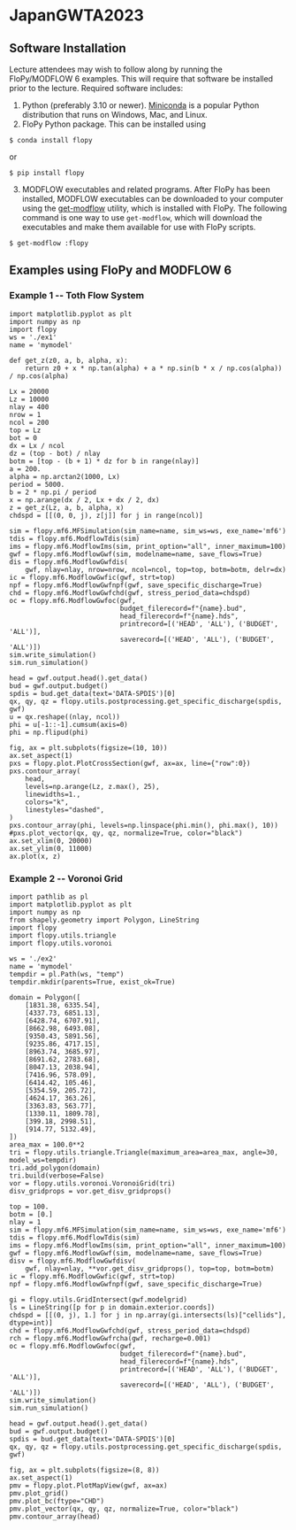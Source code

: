 # JapanGWTA2023

## Software Installation

Lecture attendees may wish to follow along by running the FloPy/MODFLOW 6 examples.  This will require that software be installed prior to the lecture.  Required software includes:

1.  Python (preferably 3.10 or newer).  [Miniconda](https://docs.conda.io/en/latest/miniconda.html) is a popular Python distribution that runs on Windows, Mac, and Linux.
2.  FloPy Python package.  This can be installed using

```
$ conda install flopy
```

or

```
$ pip install flopy
```

3.  MODFLOW executables and related programs.  After FloPy has been installed, MODFLOW executables can be downloaded to your computer using the [get-modflow](https://github.com/modflowpy/flopy/blob/develop/docs/get_modflow.md) utility, which is installed with FloPy. The following command is one way to use `get-modflow`, which will download the executables and make them available for use with FloPy scripts.

```
$ get-modflow :flopy 
```

## Examples using FloPy and MODFLOW 6
### Example 1 -- Toth Flow System

```
import matplotlib.pyplot as plt
import numpy as np
import flopy
ws = './ex1'
name = 'mymodel'

def get_z(z0, a, b, alpha, x):
    return z0 + x * np.tan(alpha) + a * np.sin(b * x / np.cos(alpha)) / np.cos(alpha)

Lx = 20000
Lz = 10000
nlay = 400
nrow = 1
ncol = 200
top = Lz
bot = 0
dx = Lx / ncol
dz = (top - bot) / nlay
botm = [top - (b + 1) * dz for b in range(nlay)]
a = 200.
alpha = np.arctan2(1000, Lx)
period = 5000.
b = 2 * np.pi / period
x = np.arange(dx / 2, Lx + dx / 2, dx)
z = get_z(Lz, a, b, alpha, x)
chdspd = [[(0, 0, j), z[j]] for j in range(ncol)]

sim = flopy.mf6.MFSimulation(sim_name=name, sim_ws=ws, exe_name='mf6')
tdis = flopy.mf6.ModflowTdis(sim)
ims = flopy.mf6.ModflowIms(sim, print_option="all", inner_maximum=100)
gwf = flopy.mf6.ModflowGwf(sim, modelname=name, save_flows=True)
dis = flopy.mf6.ModflowGwfdis(
    gwf, nlay=nlay, nrow=nrow, ncol=ncol, top=top, botm=botm, delr=dx)
ic = flopy.mf6.ModflowGwfic(gwf, strt=top)
npf = flopy.mf6.ModflowGwfnpf(gwf, save_specific_discharge=True)
chd = flopy.mf6.ModflowGwfchd(gwf, stress_period_data=chdspd)
oc = flopy.mf6.ModflowGwfoc(gwf,
                            budget_filerecord=f"{name}.bud",
                            head_filerecord=f"{name}.hds",
                            printrecord=[('HEAD', 'ALL'), ('BUDGET', 'ALL')],
                            saverecord=[('HEAD', 'ALL'), ('BUDGET', 'ALL')])
sim.write_simulation()
sim.run_simulation()

head = gwf.output.head().get_data()
bud = gwf.output.budget()
spdis = bud.get_data(text='DATA-SPDIS')[0]
qx, qy, qz = flopy.utils.postprocessing.get_specific_discharge(spdis, gwf)
u = qx.reshape((nlay, ncol))
phi = u[-1::-1].cumsum(axis=0)
phi = np.flipud(phi)

fig, ax = plt.subplots(figsize=(10, 10))
ax.set_aspect(1)
pxs = flopy.plot.PlotCrossSection(gwf, ax=ax, line={"row":0})
pxs.contour_array(
    head, 
    levels=np.arange(Lz, z.max(), 25), 
    linewidths=1., 
    colors="k",
    linestyles="dashed",
)
pxs.contour_array(phi, levels=np.linspace(phi.min(), phi.max(), 10))
#pxs.plot_vector(qx, qy, qz, normalize=True, color="black")
ax.set_xlim(0, 20000)
ax.set_ylim(0, 11000)
ax.plot(x, z)
```

### Example 2 -- Voronoi Grid

```
import pathlib as pl
import matplotlib.pyplot as plt
import numpy as np
from shapely.geometry import Polygon, LineString
import flopy
import flopy.utils.triangle
import flopy.utils.voronoi

ws = './ex2'
name = 'mymodel'
tempdir = pl.Path(ws, "temp")
tempdir.mkdir(parents=True, exist_ok=True)

domain = Polygon([
    [1831.38, 6335.54],
    [4337.73, 6851.13],
    [6428.74, 6707.91],
    [8662.98, 6493.08],
    [9350.43, 5891.56],
    [9235.86, 4717.15],
    [8963.74, 3685.97],
    [8691.62, 2783.68],
    [8047.13, 2038.94],
    [7416.96, 578.09],
    [6414.42, 105.46],
    [5354.59, 205.72],
    [4624.17, 363.26],
    [3363.83, 563.77],
    [1330.11, 1809.78],
    [399.18, 2998.51],
    [914.77, 5132.49],
])
area_max = 100.0**2
tri = flopy.utils.triangle.Triangle(maximum_area=area_max, angle=30, model_ws=tempdir)
tri.add_polygon(domain)
tri.build(verbose=False)
vor = flopy.utils.voronoi.VoronoiGrid(tri)
disv_gridprops = vor.get_disv_gridprops()

top = 100.
botm = [0.]
nlay = 1
sim = flopy.mf6.MFSimulation(sim_name=name, sim_ws=ws, exe_name='mf6')
tdis = flopy.mf6.ModflowTdis(sim)
ims = flopy.mf6.ModflowIms(sim, print_option="all", inner_maximum=100)
gwf = flopy.mf6.ModflowGwf(sim, modelname=name, save_flows=True)
disv = flopy.mf6.ModflowGwfdisv(
    gwf, nlay=nlay, **vor.get_disv_gridprops(), top=top, botm=botm)
ic = flopy.mf6.ModflowGwfic(gwf, strt=top)
npf = flopy.mf6.ModflowGwfnpf(gwf, save_specific_discharge=True)

gi = flopy.utils.GridIntersect(gwf.modelgrid)
ls = LineString([p for p in domain.exterior.coords])
chdspd = [[(0, j), 1.] for j in np.array(gi.intersects(ls)["cellids"], dtype=int)]
chd = flopy.mf6.ModflowGwfchd(gwf, stress_period_data=chdspd)
rch = flopy.mf6.ModflowGwfrcha(gwf, recharge=0.001)
oc = flopy.mf6.ModflowGwfoc(gwf,
                            budget_filerecord=f"{name}.bud",
                            head_filerecord=f"{name}.hds",
                            printrecord=[('HEAD', 'ALL'), ('BUDGET', 'ALL')],
                            saverecord=[('HEAD', 'ALL'), ('BUDGET', 'ALL')])
sim.write_simulation()
sim.run_simulation()

head = gwf.output.head().get_data()
bud = gwf.output.budget()
spdis = bud.get_data(text='DATA-SPDIS')[0]
qx, qy, qz = flopy.utils.postprocessing.get_specific_discharge(spdis, gwf)

fig, ax = plt.subplots(figsize=(8, 8))
ax.set_aspect(1)
pmv = flopy.plot.PlotMapView(gwf, ax=ax)
pmv.plot_grid()
pmv.plot_bc(ftype="CHD")
pmv.plot_vector(qx, qy, qz, normalize=True, color="black")
pmv.contour_array(head)
```